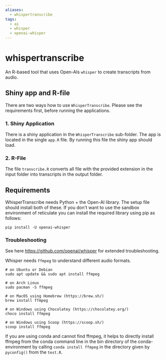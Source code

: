 ```yaml
---
aliases:
  - whispertranscribe
tags:
  - ai
  - whisper
  - openai-whisper
---
```

# whispertranscribe

An R-based tool that uses Open-AIs `whisper` to create transcripts from audio.

## Shiny app and R-file

There are two ways how to use `WhisperTranscribe`. Please see the requirements
first, before running the applications.

### 1. Shiny Application
There is a shiny application in the `WhisperTranscribe` sub-folder. The app is 
located in the single `app.R` file. By running this file the shiny app should 
load.


### 2. R-File
The file `transcribe.R` converts all file with the provided extension in the
input folder into transcripts in the output folder.


## Requirements

WhisperTranscribe needs Python + the Open-AI library. The setup file should 
install both of these.
If you don't want to use the sandbox environment of reticulate you can install 
the required library using pip as follows:

```
pip install -U openai-whisper
```

### Troubleshooting
See here https://github.com/openai/whisper for extended troubleshooting.

Whisper needs `ffmpeg` to understand different audio formats.
```
# on Ubuntu or Debian
sudo apt update && sudo apt install ffmpeg

# on Arch Linux
sudo pacman -S ffmpeg

# on MacOS using Homebrew (https://brew.sh/)
brew install ffmpeg

# on Windows using Chocolatey (https://chocolatey.org/)
choco install ffmpeg

# on Windows using Scoop (https://scoop.sh/)
scoop install ffmpeg
```



If you are using conda and cannot find ffmpeg, it helps to directly install ffmpeg from the conda command line in the bin directory of the conda-environment by calling `conda install ffmpeg` in the directory given by `pyconfig()` from the `test.R`.